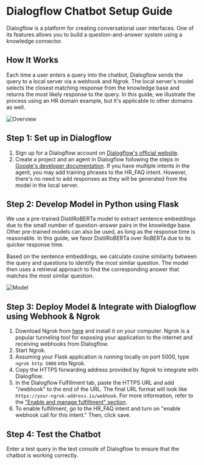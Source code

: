 # Dialogflow Chatbot Setup Guide

Dialogflow is a platform for creating conversational user interfaces. One of its features allows you to build a question-and-answer system using a knowledge connector.

## How It Works

Each time a user enters a query into the chatbot, Dialogflow sends the query to a local server via a webhook and Ngrok. The local server's model selects the closest matching response from the knowledge base and returns the most likely response to the query. In this guide, we illustrate the process using an HR domain example, but it's applicable to other domains as well.

![Overview](https://user-images.githubusercontent.com/85472923/121799695-166b7580-cc60-11eb-92dc-770bac62cc84.jpg)

## Step 1: Set up in Dialogflow

1. Sign up for a Dialogflow account on [Dialogflow's official website](https://cloud.google.com/dialogflow/docs/).
2. Create a project and an agent in Dialogflow following the steps in [Google's developer documentation](https://developers.google.com/assistant/conversational/df-asdk/dialogflow/project-agent). If you have multiple intents in the agent, you may add training phrases to the HR_FAQ intent. However, there's no need to add responses as they will be generated from the model in the local server.

## Step 2: Develop Model in Python using Flask

We use a pre-trained DistilRoBERTa model to extract sentence embeddings due to the small number of question-answer pairs in the knowledge base. Other pre-trained models can also be used, as long as the response time is reasonable. In this guide, we favor DistilRoBERTa over RoBERTa due to its quicker response time.

Based on the sentence embeddings, we calculate cosine similarity between the query and questions to identify the most similar question. The model then uses a retrieval approach to find the corresponding answer that matches the most similar question.

![Model](https://user-images.githubusercontent.com/85472923/121800851-b75d2f00-cc66-11eb-9fbd-c93931475941.jpg)

## Step 3: Deploy Model & Integrate with Dialogflow using Webhook & Ngrok

1. Download Ngrok from [here](https://ngrok.com/download) and install it on your computer. Ngrok is a popular tunneling tool for exposing your application to the internet and receiving webhooks from Dialogflow.
2. Start Ngrok.
3. Assuming your Flask application is running locally on port 5000, type `ngrok http 5000` into Ngrok.
4. Copy the HTTPS forwarding address provided by Ngrok to integrate with Dialogflow.
5. In the Dialogflow Fulfillment tab, paste the HTTPS URL and add "/webhook" to the end of the URL. The final URL format will look like `https://your-ngrok-address.io/webhook`. For more information, refer to the ["Enable and manage fulfillment" section](https://cloud.google.com/dialogflow/es/docs/fulfillment-webhook).
6. To enable fulfillment, go to the HR_FAQ intent and turn on "enable webhook call for this intent." Then, click save.

## Step 4: Test the Chatbot

Enter a test query in the test console of Dialogflow to ensure that the chatbot is working correctly.
